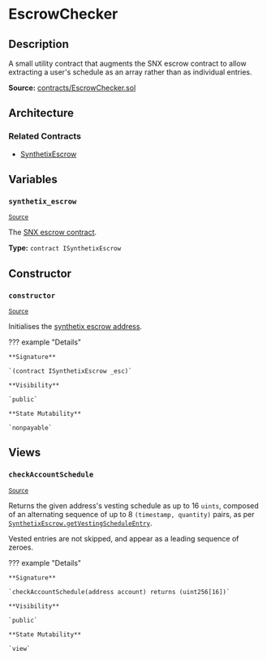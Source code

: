 # EscrowChecker

## Description

A small utility contract that augments the SNX escrow contract to allow extracting a user's schedule as an array rather than as individual entries.

**Source:** [contracts/EscrowChecker.sol](https://github.com/Synthetixio/synthetix/tree/v2.26.2/contracts/EscrowChecker.sol)

## Architecture

### Related Contracts

- [SynthetixEscrow](SynthetixEscrow.md)

## Variables

### `synthetix_escrow`

<sub>[Source](https://github.com/Synthetixio/synthetix/tree/v2.26.2/contracts/EscrowChecker.sol#L13)</sub>

The [SNX escrow contract](SynthetixEscrow.md).

**Type:** `contract ISynthetixEscrow`

## Constructor

### `constructor`

<sub>[Source](https://github.com/Synthetixio/synthetix/tree/v2.26.2/contracts/EscrowChecker.sol#L15)</sub>

Initialises the [synthetix escrow address](#synthetix_escrow).

??? example "Details"

    **Signature**

    `(contract ISynthetixEscrow _esc)`

    **Visibility**

    `public`

    **State Mutability**

    `nonpayable`

## Views

### `checkAccountSchedule`

<sub>[Source](https://github.com/Synthetixio/synthetix/tree/v2.26.2/contracts/EscrowChecker.sol#L19)</sub>

Returns the given address's vesting schedule as up to 16 `uints`, composed of an alternating sequence of up to 8 `(timestamp, quantity)` pairs, as per [`SynthetixEscrow.getVestingScheduleEntry`](SynthetixEscrow.md#getVestingScheduleEntry).

Vested entries are not skipped, and appear as a leading sequence of zeroes.

??? example "Details"

    **Signature**

    `checkAccountSchedule(address account) returns (uint256[16])`

    **Visibility**

    `public`

    **State Mutability**

    `view`
